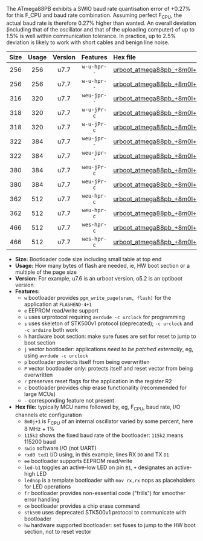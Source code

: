 The ATmega88PB exhibits a SWIO baud rate quantisation error of +0.27% for this F_CPU and baud rate combination. Assuming perfect F<sub>CPU</sub>, the actual baud rate is therefore 0.27% higher than wanted. An overall deviation (including that of the oscillator and that of the uploading computer) of up to 1.5% is well within communication tolerance. In practice, up to 2.5% deviation is likely to work with short cables and benign line noise.

|Size|Usage|Version|Features|Hex file|
|:-:|:-:|:-:|:-:|:--|
|256|256|u7.7|`w-u-hpr--`|[urboot_atmega88pb_+8m0l+3_++76k8_swio_rxd0_txd1_led+b5_hw.hex](https://raw.githubusercontent.com/stefanrueger/urboot.hex/main/mcus/atmega88pb/internal_oscillator/fcpu_+8m0l+3/br_++76k8/urboot_atmega88pb_+8m0l+3_++76k8_swio_rxd0_txd1_led+b5_hw.hex)|
|256|256|u7.7|`w-u-hpr--`|[urboot_atmega88pb_+8m0l+3_++76k8_swio_rxd0_txd1_lednop_hw.hex](https://raw.githubusercontent.com/stefanrueger/urboot.hex/main/mcus/atmega88pb/internal_oscillator/fcpu_+8m0l+3/br_++76k8/urboot_atmega88pb_+8m0l+3_++76k8_swio_rxd0_txd1_lednop_hw.hex)|
|316|320|u7.7|`weu-jpr--`|[urboot_atmega88pb_+8m0l+3_++76k8_swio_rxd0_txd1_ee.hex](https://raw.githubusercontent.com/stefanrueger/urboot.hex/main/mcus/atmega88pb/internal_oscillator/fcpu_+8m0l+3/br_++76k8/urboot_atmega88pb_+8m0l+3_++76k8_swio_rxd0_txd1_ee.hex)|
|318|320|u7.7|`w-u-jPr-c`|[urboot_atmega88pb_+8m0l+3_++76k8_swio_rxd0_txd1_led+b5_fr_ce.hex](https://raw.githubusercontent.com/stefanrueger/urboot.hex/main/mcus/atmega88pb/internal_oscillator/fcpu_+8m0l+3/br_++76k8/urboot_atmega88pb_+8m0l+3_++76k8_swio_rxd0_txd1_led+b5_fr_ce.hex)|
|318|320|u7.7|`w-u-jPr-c`|[urboot_atmega88pb_+8m0l+3_++76k8_swio_rxd0_txd1_lednop_fr_ce.hex](https://raw.githubusercontent.com/stefanrueger/urboot.hex/main/mcus/atmega88pb/internal_oscillator/fcpu_+8m0l+3/br_++76k8/urboot_atmega88pb_+8m0l+3_++76k8_swio_rxd0_txd1_lednop_fr_ce.hex)|
|322|384|u7.7|`weu-jpr--`|[urboot_atmega88pb_+8m0l+3_++76k8_swio_rxd0_txd1_ee_led+b5.hex](https://raw.githubusercontent.com/stefanrueger/urboot.hex/main/mcus/atmega88pb/internal_oscillator/fcpu_+8m0l+3/br_++76k8/urboot_atmega88pb_+8m0l+3_++76k8_swio_rxd0_txd1_ee_led+b5.hex)|
|322|384|u7.7|`weu-jpr--`|[urboot_atmega88pb_+8m0l+3_++76k8_swio_rxd0_txd1_ee_lednop.hex](https://raw.githubusercontent.com/stefanrueger/urboot.hex/main/mcus/atmega88pb/internal_oscillator/fcpu_+8m0l+3/br_++76k8/urboot_atmega88pb_+8m0l+3_++76k8_swio_rxd0_txd1_ee_lednop.hex)|
|380|384|u7.7|`weu-jPr-c`|[urboot_atmega88pb_+8m0l+3_++76k8_swio_rxd0_txd1_ee_led+b5_fr_ce.hex](https://raw.githubusercontent.com/stefanrueger/urboot.hex/main/mcus/atmega88pb/internal_oscillator/fcpu_+8m0l+3/br_++76k8/urboot_atmega88pb_+8m0l+3_++76k8_swio_rxd0_txd1_ee_led+b5_fr_ce.hex)|
|380|384|u7.7|`weu-jPr-c`|[urboot_atmega88pb_+8m0l+3_++76k8_swio_rxd0_txd1_ee_lednop_fr_ce.hex](https://raw.githubusercontent.com/stefanrueger/urboot.hex/main/mcus/atmega88pb/internal_oscillator/fcpu_+8m0l+3/br_++76k8/urboot_atmega88pb_+8m0l+3_++76k8_swio_rxd0_txd1_ee_lednop_fr_ce.hex)|
|362|512|u7.7|`weu-hpr-c`|[urboot_atmega88pb_+8m0l+3_++76k8_swio_rxd0_txd1_ee_led+b5_fr_ce_hw.hex](https://raw.githubusercontent.com/stefanrueger/urboot.hex/main/mcus/atmega88pb/internal_oscillator/fcpu_+8m0l+3/br_++76k8/urboot_atmega88pb_+8m0l+3_++76k8_swio_rxd0_txd1_ee_led+b5_fr_ce_hw.hex)|
|362|512|u7.7|`weu-hpr-c`|[urboot_atmega88pb_+8m0l+3_++76k8_swio_rxd0_txd1_ee_lednop_fr_ce_hw.hex](https://raw.githubusercontent.com/stefanrueger/urboot.hex/main/mcus/atmega88pb/internal_oscillator/fcpu_+8m0l+3/br_++76k8/urboot_atmega88pb_+8m0l+3_++76k8_swio_rxd0_txd1_ee_lednop_fr_ce_hw.hex)|
|466|512|u7.7|`wes-hpr-c`|[urboot_atmega88pb_+8m0l+3_++76k8_swio_rxd0_txd1_ee_led+b5_fr_ce_stk500_hw.hex](https://raw.githubusercontent.com/stefanrueger/urboot.hex/main/mcus/atmega88pb/internal_oscillator/fcpu_+8m0l+3/br_++76k8/urboot_atmega88pb_+8m0l+3_++76k8_swio_rxd0_txd1_ee_led+b5_fr_ce_stk500_hw.hex)|
|466|512|u7.7|`wes-hpr-c`|[urboot_atmega88pb_+8m0l+3_++76k8_swio_rxd0_txd1_ee_lednop_fr_ce_stk500_hw.hex](https://raw.githubusercontent.com/stefanrueger/urboot.hex/main/mcus/atmega88pb/internal_oscillator/fcpu_+8m0l+3/br_++76k8/urboot_atmega88pb_+8m0l+3_++76k8_swio_rxd0_txd1_ee_lednop_fr_ce_stk500_hw.hex)|

- **Size:** Bootloader code size including small table at top end
- **Usage:** How many bytes of flash are needed, ie, HW boot section or a multiple of the page size
- **Version:** For example, u7.6 is an urboot version, o5.2 is an optiboot version
- **Features:**
  + `w` bootloader provides `pgm_write_page(sram, flash)` for the application at `FLASHEND-4+1`
  + `e` EEPROM read/write support
  + `u` uses urprotocol requiring `avrdude -c urclock` for programming
  + `s` uses skeleton of STK500v1 protocol (deprecated); `-c urclock` and `-c arduino` both work
  + `h` hardware boot section: make sure fuses are set for reset to jump to boot section
  + `j` vector bootloader: applications *need to be patched externally*, eg, using `avrdude -c urclock`
  + `p` bootloader protects itself from being overwritten
  + `P` vector bootloader only: protects itself and reset vector from being overwritten
  + `r` preserves reset flags for the application in the register R2
  + `c` bootloader provides chip erase functionality (recommended for large MCUs)
  + `-` corresponding feature not present
- **Hex file:** typically MCU name followed by, eg, F<sub>CPU</sub>, baud rate, I/O channels etc configuration
  + `8m0j+1` is F<sub>CPU</sub> of an internal oscillator varied by some percent, here 8 MHz + 1%
  + `115k2` shows the fixed baud rate of the bootloader: `115k2` means 115200 baud
  + `swio` software I/O (not UART)
  + `rxd0 txd1` I/O using, in this example, lines RX `D0` and TX `D1`
  + `ee` bootloader supports EEPROM read/write
  + `led-b1` toggles an active-low LED on pin `B1`, `+` designates an active-high LED
  + `lednop` is a template bootloader with `mov rx,rx` nops as placeholders for LED operations
  + `fr` bootloader provides non-essential code ("frills") for smoother error handling
  + `ce` bootloader provides a chip erase command
  + `stk500` uses deprecated STK500v1 protocol to communicate with bootloader
  + `hw` hardware supported bootloader: set fuses to jump to the HW boot section, not to reset vector
